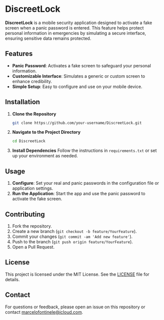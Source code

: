 # DiscreetLock

**DiscreetLock** is a mobile security application designed to activate a fake screen when a panic password is entered. This feature helps protect personal information in emergencies by simulating a secure interface, ensuring sensitive data remains protected.

## Features

- **Panic Password**: Activates a fake screen to safeguard your personal information.
- **Customizable Interface**: Simulates a generic or custom screen to enhance credibility.
- **Simple Setup**: Easy to configure and use on your mobile device.

## Installation

1. **Clone the Repository**
   ```bash
   git clone https://github.com/your-username/DiscreetLock.git
   ```

2. **Navigate to the Project Directory**
   ```bash
   cd DiscreetLock
   ```

3. **Install Dependencies**
   Follow the instructions in `requirements.txt` or set up your environment as needed.

## Usage

1. **Configure**: Set your real and panic passwords in the configuration file or application settings.
2. **Run the Application**: Start the app and use the panic password to activate the fake screen.

## Contributing

1. Fork the repository.
2. Create a new branch (`git checkout -b feature/YourFeature`).
3. Commit your changes (`git commit -am 'Add new feature'`).
4. Push to the branch (`git push origin feature/YourFeature`).
5. Open a Pull Request.

## License

This project is licensed under the MIT License. See the [LICENSE](LICENSE) file for details.

## Contact

For questions or feedback, please open an issue on this repository or contact [marcelofontinele@icloud.com](mailto:marcelofontinele@icloud.com).
